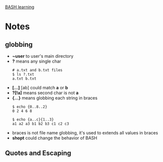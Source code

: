 [BASH learning](https://wangdoc.com/bash/expansion.html)
# Notes
## globbing
* **~user** to user's main directory
* **?** means any single char
    ```console
    # a.txt and b.txt files
    $ ls ?.txt
    a.txt b.txt
    ```
* **[...]** [ab] could match **a** or **b**
* **?[!a]** means second char is not **a**
* **{...}** means globbing each string in braces
    ```console
    $ echo {0..8..2}
    0 2 4 6 8
    ```
    ```consolex1
    $ echo {a..c}{1..3}
    a1 a2 a3 b1 b2 b3 c1 c2 c3
* braces is not file name globbing, it's used to extends all values in braces
* **shopt** could change the behavior of BASH
## Quotes and Escaping